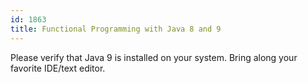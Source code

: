 ```yaml
---
id: 1863
title: Functional Programming with Java 8 and 9
---
```

Please verify that Java 9 is installed on your system. Bring along your favorite IDE/text editor.